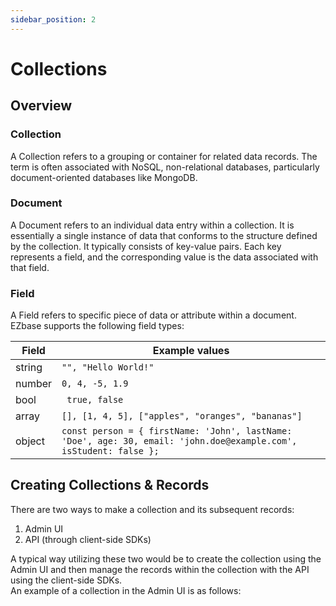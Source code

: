 ```yaml
---
sidebar_position: 2
---
```


# Collections

## Overview

### Collection
A Collection refers to a grouping or container for related data records. The term is often associated with NoSQL, non-relational databases, particularly document-oriented databases like MongoDB. 

### Document
A Document refers to an individual data entry within a collection. It is essentially a single instance of data that conforms to the structure defined by the collection. It typically consists of key-value pairs. Each key represents a field, and the corresponding value is the data associated with that field.

### Field
A Field refers to specific piece of data or attribute within a document.
EZbase supports the following field types:

| Field  | Example values |
| ----- | --- |
| string  | `"", "Hello World!"`  |
| number | `0, 4, -5, 1.9`  |
| bool |` true, false` |
| array | `[], [1, 4, 5], ["apples", "oranges", "bananas"]`  |
| object | `const person = { firstName: 'John', lastName: 'Doe', age: 30, email: 'john.doe@example.com', isStudent: false };` |

## Creating Collections & Records

There are two ways to make a collection and its subsequent records:
1.  Admin UI
2.  API (through client-side SDKs)

A typical way utilizing these two would be to create the collection using the Admin UI and then manage the records within the collection with the API using the client-side SDKs.  
An example of a collection in the Admin UI is as follows: